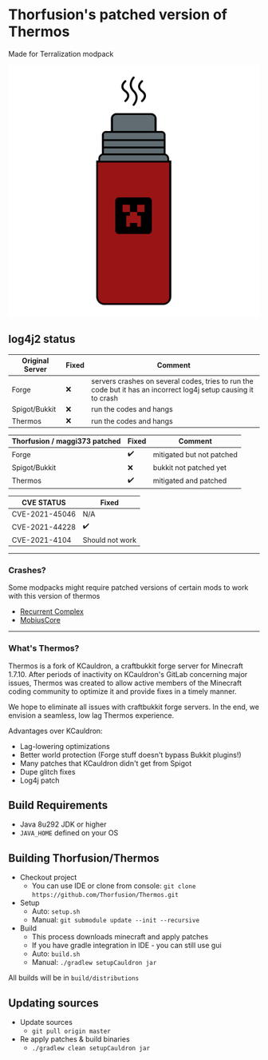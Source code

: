 # Thorfusion's patched version of Thermos
Made for Terralization modpack

![Thermos](thermos_icon.png)

## log4j2 status

| Original Server | Fixed | Comment                                                                                                         |
|-----------------|-------|-----------------------------------------------------------------------------------------------------------------|
| Forge           | :x:   | servers crashes on several codes, tries to run the code but it has an incorrect log4j setup causing it to crash |
| Spigot/Bukkit   | :x:   | run the codes and hangs                                                                                         |
| Thermos         | :x:   | run the codes and hangs                                                                                         |

| Thorfusion / maggi373 patched | Fixed              | Comment                   |
|-------------------------------|--------------------|---------------------------|
| Forge                         | :heavy_check_mark: | mitigated but not patched |
| Spigot/Bukkit                 | :x:                | bukkit not patched yet    |
| Thermos                       | :heavy_check_mark: | mitigated and patched     |

| CVE STATUS                        | Fixed              |
|-----------------------------------|--------------------|
| CVE-2021-45046                    | N/A                |
| CVE-2021-44228                    | :heavy_check_mark: |
| CVE-2021-4104                     | Should not work    |

---

### Crashes?
Some modpacks might require patched versions of certain mods to work with this version of thermos

+ [Recurrent Complex](https://github.com/Thorfusion/RecurrentComplex)
+ [MobiusCore](https://github.com/Thorfusion/MobiusCoreTH)

---

### What's Thermos?
Thermos is a fork of KCauldron, a craftbukkit forge server for Minecraft 1.7.10. After periods of inactivity on KCauldron's GitLab concerning major issues, Thermos was created to allow active members of the Minecraft coding community to optimize it and provide fixes in a timely manner.

We hope to eliminate all issues with craftbukkit forge servers. In the end, we envision a seamless, low lag Thermos experience.

Advantages over KCauldron:
+ Lag-lowering optimizations
+ Better world protection (Forge stuff doesn't bypass Bukkit plugins!)
+ Many patches that KCauldron didn't get from Spigot
+ Dupe glitch fixes
+ Log4j patch

## Build Requirements
* Java 8u292 JDK or higher
* `JAVA_HOME` defined on your OS

## Building Thorfusion/Thermos
* Checkout project
  * You can use IDE or clone from console:
  `git clone https://github.com/Thorfusion/Thermos.git`
* Setup
  * Auto: `setup.sh`
  * Manual:
  `git submodule update --init --recursive`
* Build
  * This process downloads minecraft and apply patches
  * If you have gradle integration in IDE - you can still use gui
  * Auto: `build.sh`
  * Manual:
  `./gradlew setupCauldron jar`

All builds will be in `build/distributions`
  
## Updating sources
* Update sources
  * `git pull origin master`
* Re apply patches & build binaries
  * `./gradlew clean setupCauldron jar`
